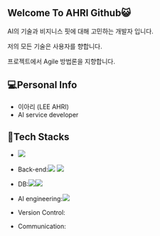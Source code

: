 ## Welcome To AHRI Github😺

AI의 기술과 비지니스 핏에 대해 고민하는 개발자 입니다.

저의 모든 기술은 사용자를 향합니다.

프로젝트에서 Agile 방법론을 지향합니다. 

## 💻Personal Info
- 이아리 (LEE AHRI)
- AI service developer

## 💊Tech Stacks
- <img src="https://img.shields.io/badge/Python-white?style=plastic&logo=Python&logoColor=3776AB"/>
- Back-end:<img src="https://img.shields.io/badge/Django-green?style=plastic&logo=Django&logoColor=092E20"/> <img src="https://img.shields.io/badge/Flask-blue?style=plastic&logo=Flask&logoColor=000000"/>

- DB:<img src="https://img.shields.io/badge/MySQL-cornflowerblue?style=plastic&logo=MySQL&logoColor=092E20"/><img src="https://img.shields.io/badge/MongoDB-orange?style=plastic&logo=MongoDB&logoColor=47A248"/>
- AI engineering:<img src="https://img.shields.io/badge/TensorFlow-silver?style=plastic&logo=TensorFlow&logoColor=FF6F00"/>
- Version Control: 
- Communication:
